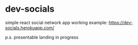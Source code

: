 # dev-socials
simple react social network app
working example:
https://dev-socials.herokuapp.com/

p.s.
presentable landing in progress
